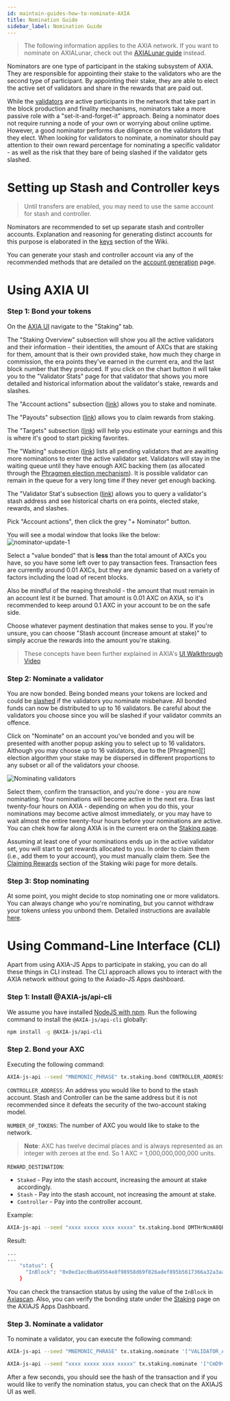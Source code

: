 ```yaml
---
id: maintain-guides-how-to-nominate-AXIA
title: Nomination Guide
sidebar_label: Nomination Guide
---
```


> The following information applies to the AXIA network. If you want to nominate on AXIALunar, check out the [AXIALunar guide](mirror-maintain-guides-how-to-nominate-axialunar) instead.

Nominators are one type of participant in the staking subsystem of AXIA. They are responsible for appointing their stake to the validators who are the second type of participant. By appointing their stake, they are able to elect the active set of validators and share in the rewards that are paid out.

While the [validators][] are active participants in the network that take part in the block production and finality mechanisms, nominators take a more passive role with a "set-it-and-forget-it" approach. Being a nominator does not require running a node of your own or worrying about online uptime. However, a good nominator performs due diligence on the validators that they elect. When looking for validators to nominate, a nominator should pay attention to their own reward percentage for nominating a specific validator - as well as the risk that they bare of being slashed if the validator gets slashed.

# Setting up Stash and Controller keys

> Until transfers are enabled, you may need to use the same account for stash and controller.

Nominators are recommended to set up separate stash and controller accounts. Explanation and reasoning for generating distinct accounts for this purpose is elaborated in the [keys][] section of the Wiki.

You can generate your stash and controller account via any of the recommended methods that are detailed on the [account generation][] page.

# Using AXIA UI

### Step 1: Bond your tokens

On the [AXIA UI](https://AXIA.js.org/apps) navigate to the "Staking" tab.

The "Staking Overview" subsection will show you all the active validators and their information - their identities, the amount of AXCs that are staking for them, amount that is their own provided stake, how much they charge in commission, the era points they've earned in the current era, and the last block number that they produced. If you click on the chart button it will take you to the "Validator Stats" page for that validator that shows you more detailed and historical information about the validator's stake, rewards and slashes.

The "Account actions" subsection ([link](https://AXIA.js.org/apps/#/staking/actions)) allows you to stake and nominate.

The "Payouts" subsection ([link](https://AXIA.js.org/apps/#/staking/payouts)) allows you to claim rewards from staking.

The "Targets" subsection ([link](https://AXIA.js.org/apps/#/staking/targets)) will help you estimate your earnings and this is where it's good to start picking favorites.

The "Waiting" subsection ([link](https://AXIA.js.org/apps/#/staking/waiting)) lists all pending validators that are awaiting more nominations to enter the active validator set. Validators will stay in the waiting queue until they have enough AXC backing them (as allocated through the [Phragmen election mechanism](https://solar.wiki.AXIA.network/docs/en/learn-phragmen)). It is possible validator can remain in the queue for a very long time if they never get enough backing.

The "Validator Stat's subsection ([link](https://AXIA.js.org/apps/#/staking/query)) allows you to query a validator's stash address and see historical charts on era points, elected stake, rewards, and slashes.

Pick "Account actions", then click the grey "+ Nominator" button.

You will see a modal window that looks like the below: ![nominator-update-1](assets/nominator-update-1.png)

Select a "value bonded" that is **less** than the total amount of AXCs you have, so you have some left over to pay transaction fees. Transaction fees are currently around 0.01 AXCs, but they are dynamic based on a variety of factors including the load of recent blocks.

Also be mindful of the reaping threshold - the amount that must remain in an account lest it be burned. That amount is 0.01 AXC on AXIA, so it's recommended to keep around 0.1 AXC in your account to be on the safe side.

Choose whatever payment destination that makes sense to you. If you're unsure, you can choose "Stash account (increase amount at stake)" to simply accrue the rewards into the amount you're staking.

> These concepts have been further explained in AXIA's [UI Walkthrough Video](https://www.youtube.com/watch?v=mNStMPZjiHM&list=PLOyWqupZ-WGuAuS00rK-pebTMAOxW41W8)

### Step 2: Nominate a validator

You are now bonded. Being bonded means your tokens are locked and could be [slashed](learn-staking#slashing) if the validators you nominate misbehave. All bonded funds can now be distributed to up to 16 validators. Be careful about the validators you choose since you will be slashed if your validator commits an offence.

Click on "Nominate" on an account you've bonded and you will be presented with another popup asking you to select up to 16 validators. Although you may choose up to 16 validators, due to the \[Phragmen\]\[\] election algorithm your stake may be dispersed in different proportions to any subset or all of the validators your choose.

![Nominating validators](/img/NPoS/nominate.png)

Select them, confirm the transaction, and you're done - you are now nominating. Your nominations will become active in the next era. Eras last twenty-four hours on AXIA - depending on when you do this, your nominations may become active almost immediately, or you may have to wait almost the entire twenty-four hours before your nominations are active. You can chek how far along AXIA is in the current era on the [Staking page](https://AXIA.js.org/apps/#/staking).

Assuming at least one of your nominations ends up in the active validator set, you will start to get rewards allocated to you. In order to claim them (i.e., add them to your account), you must manually claim them. See the [Claiming Rewards](learn-staking#claiming-rewards) section of the Staking wiki page for more details.

### Step 3: Stop nominating

At some point, you might decide to stop nominating one or more validators. You can always change who you're nominating, but you cannot withdraw your tokens unless you unbond them. Detailed instructions are available [here](maintain-guides-how-to-unbond).

# Using Command-Line Interface (CLI)

Apart from using AXIA-JS Apps to participate in staking, you can do all these things in CLI instead. The CLI approach allows you to interact with the AXIA network without going to the Axiado-JS Apps dashboard.

### Step 1: Install @AXIA-js/api-cli

We assume you have installed [NodeJS with npm](https://nodejs.org). Run the following command to install the `@AXIA-js/api-cli` globally:

```bash
npm install -g @AXIA-js/api-cli
```

### Step 2. Bond your AXC

Executing the following command:

```bash
AXIA-js-api --seed "MNEMONIC_PHRASE" tx.staking.bond CONTROLLER_ADDRESS NUMBER_OF_TOKENS REWARD_DESTINATION --ws WEBSOCKET_ENDPOINT
```

`CONTROLLER_ADDRESS`: An address you would like to bond to the stash account. Stash and Controller can be the same address but it is not recommended since it defeats the security of the two-account staking model.

`NUMBER_OF_TOKENS`: The number of AXC you would like to stake to the network.

> **Note**: AXC has twelve decimal places and is always represented as an integer with zeroes at the end. So 1 AXC = 1,000,000,000,000 units.

`REWARD_DESTINATION`:

- `Staked` - Pay into the stash account, increasing the amount at stake accordingly.
- `Stash` - Pay into the stash account, not increasing the amount at stake.
- `Controller` - Pay into the controller account.

Example:

```bash
AXIA-js-api --seed "xxxx xxxxx xxxx xxxxx" tx.staking.bond DMTHrNcmA8QbqRS4rBq8LXn8ipyczFoNMb1X4cY2WD9tdBX 1000000000000 Staked --ws wss://rpc.AXIA.io
```

Result:

```bash
...
...
    "status": {
      "InBlock": "0x0ed1ec0ba69564e8f98958d69f826adef895b5617366a32a3aa384290e98514e"
    }
```

You can check the transaction status by using the value of the `InBlock` in [Axiascan](https://axiascan.io/AXIA-cc1). Also, you can verify the bonding state under the [Staking](https://AXIA.js.org/apps/#/staking/actions) page on the AXIAJS Apps Dashboard.

### Step 3. Nominate a validator

To nominate a validator, you can execute the following command:

```bash
AXIA-js-api --seed "MNEMONIC_PHRASE" tx.staking.nominate '["VALIDATOR_ADDRESS"]' --ws WS_ENDPOINT
```

```bash
AXIA-js-api --seed "xxxx xxxxx xxxx xxxxx" tx.staking.nominate '["CmD9vaMYoiKe7HiFnfkftwvhKbxN9bhyjcDrfFRGbifJEG8","E457XaKbj2yTB2URy8N4UuzmyuFRkcdxYs67UvSgVr7HyFb"]' --ws wss://rpc.AXIA.io
```

After a few seconds, you should see the hash of the transaction and if you would like to verify the nomination status, you can check that on the AXIAJS UI as well.

[validators]: maintain-guides-how-to-validate-axialunar
[keys]: learn-keys#controller-and-stash-keys
[account generation]: learn-account-generation
